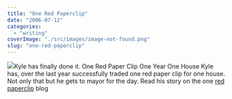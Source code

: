 ```yaml
---
title: "One Red Paperclip"
date: "2006-07-12"
categories: 
  - "writing"
coverImage: "./src/images/image-not-found.png"
slug: "one-red-paperclip"
---
```


[![](/images/186598669_1199a09f46_m.jpg)](http://flickr.com/photos/36002228@N00/186598669 "DSC_1130")Kyle has finally done it. One Red Paper Clip One Year One House Kyle has, over the last year successfully traded one red paper clip for one house. Not only that but he gets to mayor for the day. Read his story on the one [red paperclip](http://oneredpaperclip.blogspot.com/) blog

